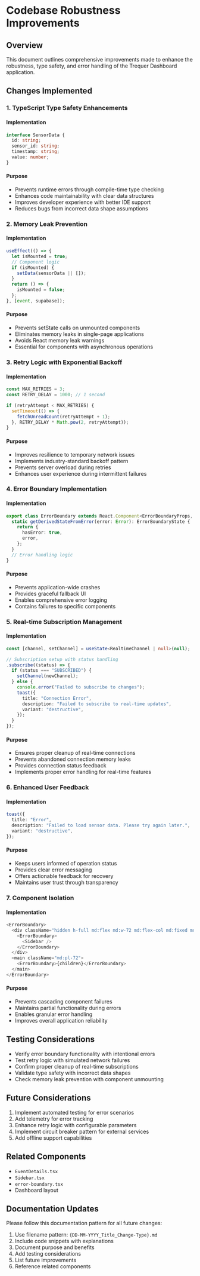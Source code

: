 # Codebase Robustness Improvements

## Overview

This document outlines comprehensive improvements made to enhance the robustness, type safety, and error handling of the Trequer Dashboard application.

## Changes Implemented

### 1. TypeScript Type Safety Enhancements

#### Implementation

```typescript
interface SensorData {
  id: string;
  sensor_id: string;
  timestamp: string;
  value: number;
}
```

#### Purpose

- Prevents runtime errors through compile-time type checking
- Enhances code maintainability with clear data structures
- Improves developer experience with better IDE support
- Reduces bugs from incorrect data shape assumptions

### 2. Memory Leak Prevention

#### Implementation

```typescript
useEffect(() => {
  let isMounted = true;
  // Component logic
  if (isMounted) {
    setData(sensorData || []);
  }
  return () => {
    isMounted = false;
  };
}, [event, supabase]);
```

#### Purpose

- Prevents setState calls on unmounted components
- Eliminates memory leaks in single-page applications
- Avoids React memory leak warnings
- Essential for components with asynchronous operations

### 3. Retry Logic with Exponential Backoff

#### Implementation

```typescript
const MAX_RETRIES = 3;
const RETRY_DELAY = 1000; // 1 second

if (retryAttempt < MAX_RETRIES) {
  setTimeout(() => {
    fetchUnreadCount(retryAttempt + 1);
  }, RETRY_DELAY * Math.pow(2, retryAttempt));
}
```

#### Purpose

- Improves resilience to temporary network issues
- Implements industry-standard backoff pattern
- Prevents server overload during retries
- Enhances user experience during intermittent failures

### 4. Error Boundary Implementation

#### Implementation

```typescript
export class ErrorBoundary extends React.Component<ErrorBoundaryProps, ErrorBoundaryState> {
  static getDerivedStateFromError(error: Error): ErrorBoundaryState {
    return {
      hasError: true,
      error,
    };
  }
  // Error handling logic
}
```

#### Purpose

- Prevents application-wide crashes
- Provides graceful fallback UI
- Enables comprehensive error logging
- Contains failures to specific components

### 5. Real-time Subscription Management

#### Implementation

```typescript
const [channel, setChannel] = useState<RealtimeChannel | null>(null);

// Subscription setup with status handling
.subscribe((status) => {
  if (status === "SUBSCRIBED") {
    setChannel(newChannel);
  } else {
    console.error("Failed to subscribe to changes");
    toast({
      title: "Connection Error",
      description: "Failed to subscribe to real-time updates",
      variant: "destructive",
    });
  }
});
```

#### Purpose

- Ensures proper cleanup of real-time connections
- Prevents abandoned connection memory leaks
- Provides connection status feedback
- Implements proper error handling for real-time features

### 6. Enhanced User Feedback

#### Implementation

```typescript
toast({
  title: "Error",
  description: "Failed to load sensor data. Please try again later.",
  variant: "destructive",
});
```

#### Purpose

- Keeps users informed of operation status
- Provides clear error messaging
- Offers actionable feedback for recovery
- Maintains user trust through transparency

### 7. Component Isolation

#### Implementation

```typescript
<ErrorBoundary>
  <div className="hidden h-full md:flex md:w-72 md:flex-col md:fixed md:inset-y-0 z-[80] bg-background">
    <ErrorBoundary>
      <Sidebar />
    </ErrorBoundary>
  </div>
  <main className="md:pl-72">
    <ErrorBoundary>{children}</ErrorBoundary>
  </main>
</ErrorBoundary>
```

#### Purpose

- Prevents cascading component failures
- Maintains partial functionality during errors
- Enables granular error handling
- Improves overall application reliability

## Testing Considerations

- Verify error boundary functionality with intentional errors
- Test retry logic with simulated network failures
- Confirm proper cleanup of real-time subscriptions
- Validate type safety with incorrect data shapes
- Check memory leak prevention with component unmounting

## Future Considerations

1. Implement automated testing for error scenarios
2. Add telemetry for error tracking
3. Enhance retry logic with configurable parameters
4. Implement circuit breaker pattern for external services
5. Add offline support capabilities

## Related Components

- `EventDetails.tsx`
- `Sidebar.tsx`
- `error-boundary.tsx`
- Dashboard layout

## Documentation Updates

Please follow this documentation pattern for all future changes:

1. Use filename pattern: `{DD-MM-YYYY_Title_Change-Type}.md`
2. Include code snippets with explanations
3. Document purpose and benefits
4. Add testing considerations
5. List future improvements
6. Reference related components
